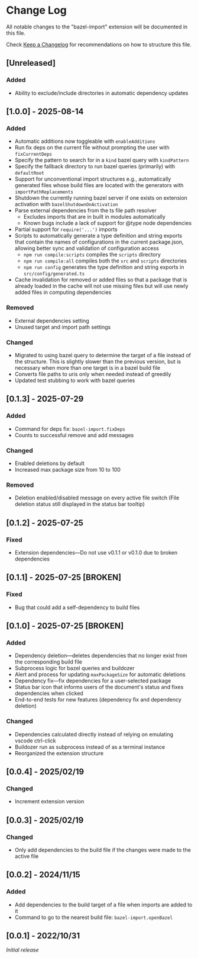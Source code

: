 # Change Log

All notable changes to the "bazel-import" extension will be documented in this file.

Check [Keep a Changelog](http://keepachangelog.com/) for recommendations on how to structure this file.

## [Unreleased]

### Added

- Ability to exclude/include directories in automatic dependency updates

## [1.0.0] - 2025-08-14

### Added

- Automatic additions now toggleable with `enableAdditions`
- Run fix deps on the current file without prompting the user with `fixCurrentDeps`
- Specify the pattern to search for in a `kind` bazel query with `kindPattern`
- Specify the fallback directory to run bazel queries (primarily) with `defaultRoot`
- Support for unconventional import structures e.g., automatically generated files whose build files are located with the generators with `importPathReplacements`
- Shutdown the currently running bazel server if one exists on extension activation with `bazelShutdownOnActivation`
- Parse external dependencies from the ts file path resolver
  - Excludes imports that are in built in modules automatically
  - Known bugs include a lack of support for @type node dependencies
- Partial support for `require('...')` imports
- Scripts to automatically generate a type definition and string exports that contain the names of configurations in the current package.json, allowing better sync and validation of configuration access
  - `npm run compile:scripts` compiles the `scripts` directory
  - `npm run compile:all` compiles both the `src` and `scripts` directories
  - `npm run config` generates the type definition and string exports in `src/config/generated.ts`
- Cache invalidation for removed or added files so that a package that is already loaded in the cache will not use missing files but will use newly added files in computing dependencies

### Removed

- External dependencies setting
- Unused target and import path settings

### Changed

- Migrated to using bazel query to determine the target of a file instead of the structure. This is slightly slower than the previous version, but is necessary when more than one target is in a bazel build file
- Converts file paths to uris only when needed instead of greedily
- Updated test stubbing to work with bazel queries

## [0.1.3] - 2025-07-29

### Added

- Command for deps fix: `bazel-import.fixDeps`
- Counts to successful remove and add messages

### Changed

- Enabled deletions by default
- Increased max package size from 10 to 100

### Removed

- Deletion enabled/disabled message on every active file switch (File deletion status still displayed in the status bar tooltip)

## [0.1.2] - 2025-07-25

### Fixed

- Extension dependencies—Do not use v0.1.1 or v0.1.0 due to broken dependencies

## [0.1.1] - 2025-07-25 [BROKEN]

### Fixed

- Bug that could add a self-dependency to build files

## [0.1.0] - 2025-07-25 [BROKEN]

### Added

- Dependency deletion—deletes dependencies that no longer exist from the corresponding build file
- Subprocess logic for bazel queries and buildozer
- Alert and process for updating `maxPackageSize` for automatic deletions
- Dependency fix—fix dependencies for a user-selected package
- Status bar icon that informs users of the document's status and fixes dependencies when clicked
- End-to-end tests for new features (dependency fix and dependency deletion)

### Changed

- Dependencies calculated directly instead of relying on emulating vscode ctrl-click
- Buildozer run as subprocess instead of as a terminal instance
- Reorganized the extension structure

## [0.0.4] - 2025/02/19

### Changed

- Increment extension version

## [0.0.3] - 2025/02/19

### Changed

- Only add dependencies to the build file if the changes were made to the active file

## [0.0.2] - 2024/11/15

### Added

- Add dependencies to the build target of a file when imports are added to it
- Command to go to the nearest build file: `bazel-import.openBazel`

## [0.0.1] - 2022/10/31

_Initial release_
